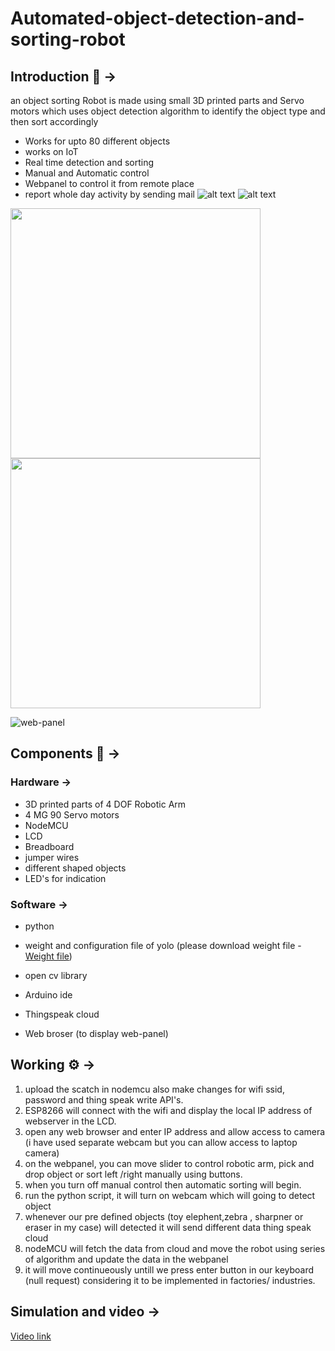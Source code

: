 # Automated-object-detection-and-sorting-robot
 ## Introduction :rocket: &#8594; ##
an object sorting Robot is made using small 3D printed parts and Servo motors which uses object detection algorithm to identify the object type and then sort accordingly
- Works for upto 80 different objects
- works on IoT
- Real time detection and sorting
- Manual and Automatic control
- Webpanel to control it from remote place
- report whole day activity by sending mail 
![alt text](https://d2t1xqejof9utc.cloudfront.net/screenshots/pics/c0e5f0d4ec5d133fbe3688b8ac6d9976/large.png) 
![alt text](https://d2t1xqejof9utc.cloudfront.net/screenshots/pics/88b4a7b5143113807b57a064004cae8d/large.png)
<span>
<img src="https://user-images.githubusercontent.com/75129076/171142355-81187dfd-a199-4ea8-ae32-457970cd61ed.jpeg" width = "400">
<img src="https://user-images.githubusercontent.com/75129076/171142361-e83f6bd8-2d03-4d26-92fe-243212fa1dca.jpeg" width = "400">
 </span>

![web-panel](https://user-images.githubusercontent.com/75129076/171139512-1f2c94c5-eceb-4f28-b53a-bc11d6079969.png)


## Components :robot: &#8594; ##
 ### Hardware &#8594; ###
 - 3D printed parts of 4 DOF Robotic Arm
 - 4 MG 90 Servo motors
 - NodeMCU
 - LCD
 - Breadboard
 - jumper wires
 - different shaped objects
 - LED's for indication
 ### Software &#8594; ###
 - python
 - weight and configuration file of yolo (please download weight file - [Weight file](https://pjreddie.com/media/files/yolov3.weights))

 - open cv library
 - Arduino ide
 - Thingspeak cloud
 - Web broser (to display web-panel)
## Working :gear: &#8594; ##
1. upload the scatch in nodemcu also make changes for wifi ssid, password and thing speak write API's.
2. ESP8266 will connect with the wifi and display the local IP address of webserver in the LCD.
3. open any web browser and enter IP address and allow access to camera (i have used separate webcam but you can allow access to laptop camera)
4. on the webpanel, you can move slider to control robotic arm, pick and drop object or sort left /right manually using buttons.
5. when you turn off manual control then automatic sorting will begin. 
6. run the python script, it will turn on webcam which will going to detect object
7. whenever our pre defined objects (toy elephent,zebra , sharpner or eraser in my case) will detected it will send different data thing speak cloud
8. nodeMCU will fetch the data from cloud and move the robot using series of algorithm and update the data in the webpanel
9. it will move continueously untill we press enter button in our keyboard (null request) considering it to be implemented in factories/ industries.
 
## Simulation and video  &#8594; ##
 [Video link](https://drive.google.com/file/d/1TF6mAdieY1y7LwcNcP_3ViE0T7ZFZaRc/view?usp=sharing)
